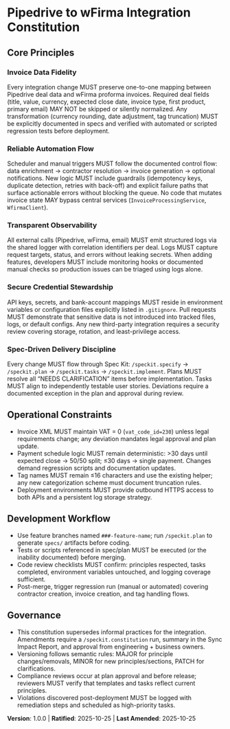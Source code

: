 <!--
Sync Impact Report
- Version change: Ø → 1.0.0
- Modified principles: (new) Invoice Data Fidelity; (new) Reliable Automation Flow; (new) Transparent Observability; (new) Secure Credential Stewardship; (new) Spec-Driven Delivery Discipline
- Added sections: Operational Constraints; Development Workflow; Governance
- Removed sections: none
- Templates requiring updates: .specify/templates/plan-template.md (✅ aligns with constitution gates); .specify/templates/spec-template.md (✅ already mandates independently testable stories); .specify/templates/tasks-template.md (✅ already enforces story-based sequencing)
- Follow-up TODOs: none
-->

# Pipedrive to wFirma Integration Constitution

## Core Principles

### Invoice Data Fidelity
Every integration change MUST preserve one-to-one mapping between Pipedrive deal data and wFirma proforma invoices. Required deal fields (title, value, currency, expected close date, invoice type, first product, primary email) MAY NOT be skipped or silently normalized. Any transformation (currency rounding, date adjustment, tag truncation) MUST be explicitly documented in specs and verified with automated or scripted regression tests before deployment.

### Reliable Automation Flow
Scheduler and manual triggers MUST follow the documented control flow: data enrichment → contractor resolution → invoice generation → optional notifications. New logic MUST include guardrails (idempotency keys, duplicate detection, retries with back-off) and explicit failure paths that surface actionable errors without blocking the queue. No code that mutates invoice state MAY bypass central services (`InvoiceProcessingService`, `WfirmaClient`).

### Transparent Observability
All external calls (Pipedrive, wFirma, email) MUST emit structured logs via the shared logger with correlation identifiers per deal. Logs MUST capture request targets, status, and errors without leaking secrets. When adding features, developers MUST include monitoring hooks or documented manual checks so production issues can be triaged using logs alone.

### Secure Credential Stewardship
API keys, secrets, and bank-account mappings MUST reside in environment variables or configuration files explicitly listed in `.gitignore`. Pull requests MUST demonstrate that sensitive data is not introduced into tracked files, logs, or default configs. Any new third-party integration requires a security review covering storage, rotation, and least-privilege access.

### Spec-Driven Delivery Discipline
Every change MUST flow through Spec Kit: `/speckit.specify` → `/speckit.plan` → `/speckit.tasks` → `/speckit.implement`. Plans MUST resolve all “NEEDS CLARIFICATION” items before implementation. Tasks MUST align to independently testable user stories. Deviations require a documented exception in the plan and approval during review.

## Operational Constraints

- Invoice XML MUST maintain VAT = 0 (`vat_code_id=230`) unless legal requirements change; any deviation mandates legal approval and plan update.
- Payment schedule logic MUST remain deterministic: >30 days until expected close → 50/50 split; ≤30 days → single payment. Changes demand regression scripts and documentation updates.
- Tag names MUST remain ≤16 characters and use the existing helper; any new categorization scheme must document truncation rules.
- Deployment environments MUST provide outbound HTTPS access to both APIs and a persistent log storage strategy.

## Development Workflow

- Use feature branches named `###-feature-name`; run `/speckit.plan` to generate `specs/` artifacts before coding.
- Tests or scripts referenced in spec/plan MUST be executed (or the inability documented) before merging.
- Code review checklists MUST confirm: principles respected, tasks completed, environment variables untouched, and logging coverage sufficient.
- Post-merge, trigger regression run (manual or automated) covering contractor creation, invoice creation, and tag handling flows.

## Governance

- This constitution supersedes informal practices for the integration. Amendments require a `/speckit.constitution` run, summary in the Sync Impact Report, and approval from engineering + business owners.
- Versioning follows semantic rules: MAJOR for principle changes/removals, MINOR for new principles/sections, PATCH for clarifications.
- Compliance reviews occur at plan approval and before release; reviewers MUST verify that templates and tasks reflect current principles.
- Violations discovered post-deployment MUST be logged with remediation steps and scheduled as high-priority tasks.

**Version**: 1.0.0 | **Ratified**: 2025-10-25 | **Last Amended**: 2025-10-25
